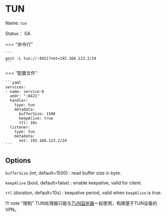 # TUN

Name: `tun`

Status： GA

=== "命令行"

    ```
	gost -L tun://:8421?net=192.168.123.2/24
	```

=== "配置文件"

    ```yaml
	services:
	- name: service-0
	  addr: ":8421"
	  handler:
		type: tun
		metadata:
		  bufferSize: 1500
		  keepAlive: true
		  ttl: 10s
	  listener:
		type: tun
		metadata:
		  net: 192.168.123.2/24
	```

## Options

`bufferSize` (int, default=1500)
:    read buffer size in byte.

`keepAlive` (bool, default=false)
:    enable keepalive, valid for client.

`ttl` (duration, default=10s)
:    keepalive period, valid when `keepAlive` is true.

!!! note "限制"
    TUN处理器只能与[TUN监听器](/reference/listeners/tun/)一起使用，构建基于TUN设备的VPN。